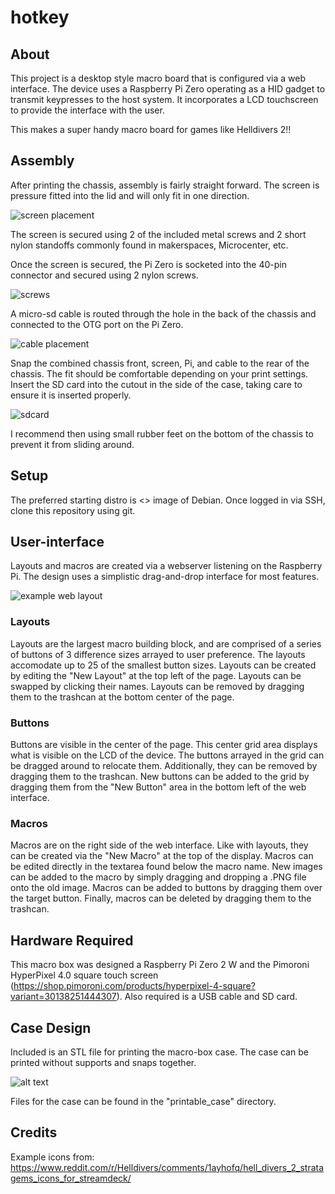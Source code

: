 # hotkey

##  About

This project is a desktop style macro board that is configured via a web interface. The device uses a Raspberry Pi Zero operating as a HID gadget to transmit keypresses to the host system.  It incorporates a LCD touchscreen to provide the interface with the user.

This makes a super handy macro board for games like Helldivers 2!!

## Assembly
After printing the chassis, assembly is fairly straight forward.  The screen is pressure fitted into the lid and will only fit in one direction.

![screen placement](./help_images/screen.png)

The screen is secured using 2 of the included metal screws and 2 short nylon standoffs commonly found in makerspaces, Microcenter, etc.

Once the screen is secured, the Pi Zero is socketed into the 40-pin connector and secured using 2 nylon screws.

![screws](./help_images/screws.png)

A micro-sd cable is routed through the hole in the back of the chassis and connected to the OTG port on the Pi Zero.

![cable placement](./help_images/cable.png)

Snap the combined chassis front, screen, Pi, and cable to the rear of the chassis.  The fit should be comfortable depending on your print settings.  Insert the SD card into the cutout in the side of the case, taking care to ensure it is inserted properly.

![sdcard](./help_images/sdcard.png)

I recommend then using small rubber feet on the bottom of the chassis to prevent it from sliding around.

## Setup
The preferred starting distro is <> image of Debian.  Once logged in via SSH, clone this repository using git.


## User-interface

Layouts and macros are created via a webserver listening on the Raspberry Pi.  The design uses a simplistic drag-and-drop interface for most features.

![example web layout](./help_images/web_layout.png)

### Layouts

Layouts are the largest macro building block, and are comprised of a series of buttons of 3 difference sizes arrayed to user preference.  The layouts accomodate up to 25 of the smallest button sizes.  Layouts can be created by editing the "New Layout" at the top left of the page. Layouts can be swapped by clicking their names.  Layouts can be removed by dragging them to the trashcan at the bottom center of the page.

### Buttons

Buttons are visible in the center of the page.  This center grid area displays what is visible on the LCD of the device.  The buttons arrayed in the grid can be dragged around to relocate them.  Additionally, they can be removed by dragging them to the trashcan.  New buttons can be added to the grid by dragging them from the "New Button" area in the bottom left of the web interface.

### Macros

Macros are on the right side of the web interface.  Like with layouts, they can be created via the "New Macro" at the top of the display.  Macros can be edited directly in the textarea found below the macro name.  New images can be added to the macro by simply dragging and dropping a .PNG file onto the old image.  Macros can be added to buttons by dragging them over the target button.  Finally, macros can be deleted by dragging them to the trashcan.

## Hardware Required

This macro box was designed a Raspberry Pi Zero 2 W and the Pimoroni HyperPixel 4.0 square touch screen (https://shop.pimoroni.com/products/hyperpixel-4-square?variant=30138251444307).  Also required is a USB cable and SD card.

## Case Design

Included is an STL file for printing the macro-box case.  The case can be printed without supports and snaps together.

![alt text](./printable_case/case_screenshot.png)

Files for the case can be found in the "printable_case" directory.

## Credits

Example icons from: https://www.reddit.com/r/Helldivers/comments/1ayhofq/hell_divers_2_stratagems_icons_for_streamdeck/